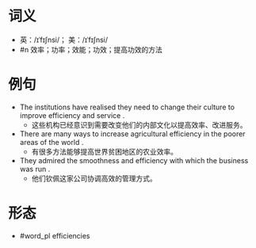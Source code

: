 # 词义
- 英：/ɪˈfɪʃnsi/； 美：/ɪˈfɪʃnsi/
- #n 效率；功率；效能；功效；提高功效的方法
# 例句
- The institutions have realised they need to change their culture to improve efficiency and service .
	- 这些机构已经意识到需要改变他们的内部文化以提高效率、改进服务。
- There are many ways to increase agricultural efficiency in the poorer areas of the world .
	- 有很多方法能够提高世界贫困地区的农业效率。
- They admired the smoothness and efficiency with which the business was run .
	- 他们钦佩这家公司协调高效的管理方式。
# 形态
- #word_pl efficiencies
